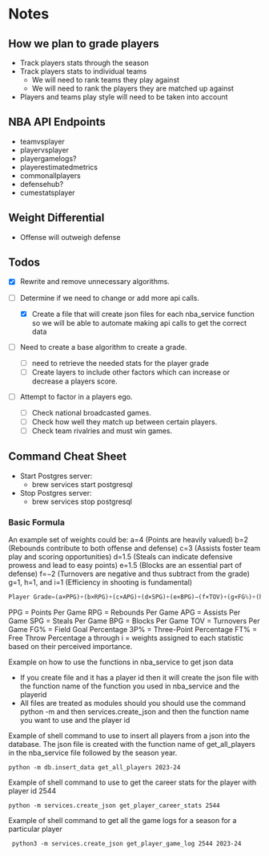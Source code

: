 # Notes

## How we plan to grade players

- Track players stats through the season
- Track players stats to individual teams
  - We will need to rank teams they play against
  - We will need to rank the players they are matched up against
- Players and teams play style will need to be taken into account

## NBA API Endpoints

- teamvsplayer
- playervsplayer
- playergamelogs?
- playerestimatedmetrics
- commonallplayers
- defensehub?
- cumestatsplayer

## Weight Differential

- Offense will outweigh defense

## Todos

- [x] Rewrite and remove unnecessary algorithms.
- [ ] Determine if we need to change or add more api calls.

  - [x] Create a file that will create json files for each nba_service function so we will be able to automate making api calls to get the correct data

- [ ] Need to create a base algorithm to create a grade.

  - [ ] need to retrieve the needed stats for the player grade
  - [ ] Create layers to include other factors which can increase or decrease a players score.

- [ ] Attempt to factor in a players ego.
  - [ ] Check national broadcasted games.
  - [ ] Check how well they match up between certain players.
  - [ ] Check team rivalries and must win games.

## Command Cheat Sheet

- Start Postgres server:
  - brew services start postgresql
- Stop Postgres server:
  - brew services stop postgresql

### Basic Formula

An example set of weights could be:
a=4 (Points are heavily valued)
b=2 (Rebounds contribute to both offense and defense)
c=3 (Assists foster team play and scoring opportunities)
d=1.5 (Steals can indicate defensive prowess and lead to easy points)
e=1.5 (Blocks are an essential part of defense)
f=−2 (Turnovers are negative and thus subtract from the grade)
g=1, h=1, and i=1 (Efficiency in shooting is fundamental)

```python
Player Grade=(a×PPG)+(b×RPG)+(c×APG)+(d×SPG)+(e×BPG)−(f×TOV)+(g×FG%)+(h×3P%)+(i×FT%)
```

PPG = Points Per Game
RPG = Rebounds Per Game
APG = Assists Per Game
SPG = Steals Per Game
BPG = Blocks Per Game
TOV = Turnovers Per Game
FG% = Field Goal Percentage
3P% = Three-Point Percentage
FT% = Free Throw Percentage
a through i = weights assigned to each statistic based on their perceived importance.

Example on how to use the functions in nba_service to get json data

- If you create file and it has a player id then it will create the json file with the function name of the function you used in nba_service and the playerid
- All files are treated as modules should you should use the command python -m and then services.create_json and then the function name you want to use and the player id

Example of shell command to use to insert all players from a json into the database. The json file is created with the function name of get_all_players in the nba_service file followed by the season year.

```shell
python -m db.insert_data get_all_players 2023-24
```

Example of shell command to use to get the career stats for the player with player id 2544

```shell
python -m services.create_json get_player_career_stats 2544
```

Example of shell command to get all the game logs for a season for a particular player

```shell
 python3 -m services.create_json get_player_game_log 2544 2023-24
```
